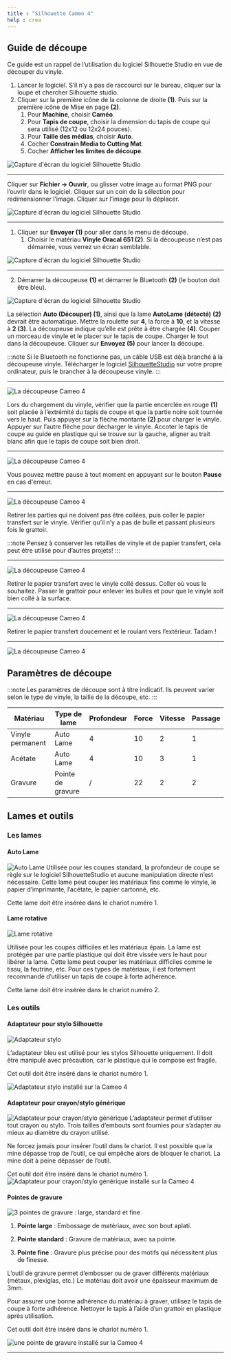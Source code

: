 ```yaml
---
title : "Silhouette Cameo 4"
help : crea
---
```


## Guide de découpe 

Ce guide est un rappel de l’utilisation du logiciel Silhouette Studio en vue de découper du vinyle.

1. Lancer le logiciel. S’il n’y a pas de raccourci sur le bureau, cliquer sur la loupe et chercher Silhouette studio.
2. Cliquer sur la première icône de la colonne de droite **(1)**. Puis sur la première icône de Mise en page **(2)**.
    1. Pour **Machine**, choisir **Caméo**.
    2. Pour **Tapis de coupe**, choisir la dimension du tapis de coupe qui sera utilisé (12x12 ou 12x24 pouces).
    3. Pour **Taille des médias**, choisir **Auto**.
    4. Cocher **Constrain Media to Cutting Mat**.
    5. Cocher **Afficher les limites de découpe**.
        
![Capture d'écran du logiciel Silhouette Studio](/img/docs/cameo1.webp)

---

Cliquer sur **Fichier → Ouvrir**, ou glisser votre image au format PNG pour l’ouvrir dans le logiciel. Cliquer sur un coin de la sélection pour redimensionner l’image. Cliquer sur l’image pour la déplacer.
    
![Capture d'écran du logiciel Silhouette Studio](/img/docs/cameo2.webp)

---

1. Cliquer sur **Envoyer (1)** pour aller dans le menu de découpe.
    1. Choisir le matériau **Vinyle Oracal 651 (2)**. Si la découpeuse n’est pas démarrée, vous verrez un écran semblable.
        
![Capture d'écran du logiciel Silhouette Studio](/img/docs/cameo3.webp)
        
---

2. Démarrer la découpeuse **(1)** et démarrer le Bluetooth **(2)** (le bouton doit être bleu).
    
![Capture d'écran du logiciel Silhouette Studio](/img/docs/cameo4.webp)

La sélection **Auto (Découper) (1)**, ainsi que la lame **AutoLame (détecté)** **(2)** devrait être automatique. Mettre la roulette sur **4**, la force à **10**, et la vitesse à **2 (3)**. 
La découpeuse indique qu’elle est prête à être chargée **(4)**. Couper un morceau de vinyle et le placer sur le tapis de coupe. Charger le tout dans la découpeuse. Cliquer sur **Envoyez (5)** pour lancer la découpe.

:::note
Si le Bluetooth ne fonctionne pas, un câble USB est déjà branché à la découpeuse vinyle. Télécharger le logiciel [SilhouetteStudio](https://www.silhouetteamerica.com/software) sur votre propre ordinateur, puis le brancher à la découpeuse vinyle.
:::

---

![La découpeuse Cameo 4](/img/docs/cameo5.webp)

Lors du chargement du vinyle, vérifier que la partie encerclée en rouge **(1)** soit placée à l’extrémité du tapis de coupe et que la partie noire soit tournée vers le haut. Puis appuyer sur la flèche montante **(2)** pour charger le vinyle. Appuyer sur l’autre flèche pour décharger le vinyle. Accoter le tapis de coupe au guide en plastique qui se trouve sur la gauche, aligner au trait blanc afin que le tapis de coupe soit bien droit.

---

![La découpeuse Cameo 4](/img/docs/cameo6.webp)

Vous pouvez mettre pause à tout moment en appuyant sur le bouton **Pause** en cas d'erreur.

---

![La découpeuse Cameo 4](/img/docs/cameo7.webp)

Retirer les parties qui ne doivent pas être collées, puis coller le papier transfert sur le vinyle. Vérifier qu’il n’y a pas de bulle et passant plusieurs fois le grattoir.

:::note
    Pensez à conserver les retailles de vinyle et de papier transfert, cela peut être utilisé pour d’autres projets!
:::

---

![La découpeuse Cameo 4](/img/docs/cameo8.webp)

Retirer le papier transfert avec le vinyle collé dessus. Coller où vous le souhaitez. Passer le grattoir pour enlever les bulles et pour que le vinyle soit bien collé à la surface.

---

![La découpeuse Cameo 4](/img/docs/cameo9.webp)

Retirer le papier transfert doucement et le roulant vers l’extérieur. Tadam !

---

![La découpeuse Cameo 4](/img/docs/cameo10.webp)

## Paramètres de découpe

:::note 
Les paramètres de découpe sont à titre indicatif. Ils peuvent varier selon le type de vinyle, la taille de la découpe, etc.
:::

| Matériau | Type de lame | Profondeur | Force | Vitesse | Passage |
| --- | --- | --- | --- | --- | --- |
| Vinyle permanent | Auto Lame| 4 | 10 | 2 | 1 |
| Acétate | Auto Lame | 4 | 10 | 3 | 1 |
| Gravure | Pointe de gravure | / | 22 | 2 | 2 |

## Lames et outils

### Les lames

#### Auto Lame

![Auto Lame](/img/docs/cameo11.webp)
Utilisée pour les coupes standard, la profondeur de coupe se règle sur le logiciel SilhouetteStudio et aucune manipulation directe n’est nécessaire. Cette lame peut couper les matériaux fins comme le vinyle, le papier d’imprimante, l’acétate, le papier cartonné, etc.

Cette lame doit être insérée dans le chariot numéro 1.

#### Lame rotative

![Lame rotative](/img/docs/cameo18.webp)

Utilisée pour les coupes difficiles et les matériaux épais. La lame est protégée par une partie plastique qui doit être vissée vers le haut pour libérer la lame. Cette lame peut couper les matériaux difficiles comme le tissu, la feutrine, etc. Pour ces types de matériaux, il est fortement recommandé d’utiliser un tapis de coupe à forte adhérence. 

Cette lame doit être insérée dans le chariot numéro 2.

### Les outils

#### Adaptateur pour stylo Silhouette

![Adaptateur stylo](/img/docs/cameo12.webp)

L’adaptateur bleu est utilisé pour les stylos Silhouette uniquement. Il doit être manipulé avec précaution, car le plastique qui le compose est fragile. 

Cet outil doit être inséré dans le chariot numéro 1.

![Adaptateur stylo installé sur la Cameo 4](/img/docs/cameo13.webp)

#### Adaptateur pour crayon/stylo générique
![Adaptateur pour crayon/stylo générique](/img/docs/cameo14.webp)
L’adaptateur permet d’utiliser tout crayon ou stylo. Trois tailles d’embouts sont fournies pour s’adapter au mieux au diamètre du crayon utilisé. 

Ne forcez jamais pour insérer l’outil dans le chariot. Il est possible que la mine dépasse trop de l’outil, ce qui empêche alors de bloquer le chariot. La mine doit à peine dépasser de l’outil.

Cet outil doit être inséré dans le chariot numéro 1.
![Adaptateur pour crayon/stylo générique installé sur la Cameo 4](/img/docs/cameo15.webp)

#### Pointes de gravure

![3 pointes de gravure : large, standard et fine](/img/docs/cameo16.webp)

1. **Pointe large** : Embossage de matériaux, avec son bout aplati.

2. **Pointe standard** : Gravure de matériaux, avec sa pointe.

3. **Pointe fine** : Gravure plus précise pour des motifs qui nécessitent plus de finesse.

L’outil de gravure permet d’embosser ou de graver différents matériaux (métaux, plexiglas, etc.) Le matériau doit avoir une épaisseur maximum de 3mm. 

Pour assurer une bonne adhérence du matériau à graver, utilisez le tapis de coupe à forte adhérence. Nettoyer le tapis à l’aide d’un grattoir en plastique après utilisation.

Cet outil doit être inséré dans le chariot numéro 1.

![une pointe de gravure installé sur la Cameo 4](/img/docs/cameo17.webp)

---

